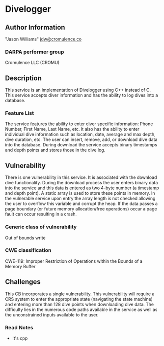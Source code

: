 # Divelogger

## Author Information

"Jason Williams" <jdw@cromulence.co>

### DARPA performer group
Cromulence LLC (CROMU)

## Description

This service is an implementation of Divelogger using C++ instead of C. This service accepts diver information and has the ability to log dives into a database.

### Feature List

The service features the ability to enter diver specific information: Phone Number, First Name, Last Name, etc. It also has the ability to enter individual dive information such as location, date, average and max depth, dive duration, etc. The user can insert, remove, add, or download dive data into the database. During download the service accepts binary timestamps and depth points and stores those in the dive log.

## Vulnerability

There is one vulnerability in this service. It is associated with the download dive functionality. During the download process the user enters binary data into the service and this data is entered as two 4-byte number (a timestamp and depth point). A static array is used to store these points in memory. In the vulnerable service upon entry the array length is not checked allowing the user to overflow this variable and corrupt the heap. If the data passes a page boundary (or future memory allocation/free operations) occur a page fault can occur resulting in a crash.

### Generic class of vulnerability

Out of bounds write

### CWE classification
CWE-119: Improper Restriction of Operations within the Bounds of a Memory Buffer

## Challenges

This CB incorporates a single vulnerability. This vulnerability will require a CRS system to enter the appropriate state (navigating the state machine) and entering more than 128 dive points when downloading dive data. The difficulty lies in the numerous code paths available in the service as well as the unconstrained inputs available to the user.


### Read Notes

* It's cpp